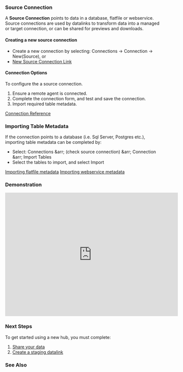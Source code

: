 ### Source Connection

A **Source Connection** points to data in a database, flatfile or webservice.  Source connections are used by datalinks to transform data into a managed or target connection, or can be shared for previews and downloads.

#### Creating a new source connection

* Create a new connection by selecting: Connections &rarr; Connection &rarr; New(Source), or
* [New Source Connection Link](route:/hub/{{HUBKEY}}/summary/connections/connection-new/1)

#### Connection Options

To configure the a source connection.

1.  Ensure a remote agent is connected.
2.  Complete the connection form, and test and save the connection.  
3.  Import required table metadata.

[Connection Reference](reference/connection.md)

### Importing Table Metadata

If the connection points to a database (i.e. Sql Server, Postgres etc.), importing table metadata can be completed by:
* Select: Connections &arr; (check source connection) &arr; Connection &arr; Import Tables
* Select the tables to import, and select Import

[Importing flatfile metadata](intro/import_flatfile.md)
[Importing webservice metadata](intro/import_webservice.md)

### Demonstration

<iframe width="560" height="400" src="https://www.youtube.com/embed/OdSaQZ877Dg" frameborder="0" allow="autoplay; encrypted-media" allowfullscreen></iframe>

### Next Steps

To get started using a new hub, you must complete:
1. [Share your data](intro/sharing_data.md)
2. [Create a staging datalink](intro/datalink_staging.md)

### See Also
